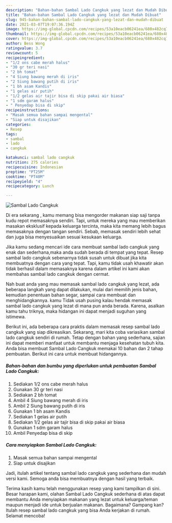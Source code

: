 ```yaml
---
description: "Bahan-bahan Sambal Lado Cangkuk yang lezat dan Mudah Dibuat"
title: "Bahan-bahan Sambal Lado Cangkuk yang lezat dan Mudah Dibuat"
slug: 945-bahan-bahan-sambal-lado-cangkuk-yang-lezat-dan-mudah-dibuat
date: 2021-03-07T19:07:36.194Z
image: https://img-global.cpcdn.com/recipes/53a10eacb06241ea/680x482cq70/sambal-lado-cangkuk-foto-resep-utama.jpg
thumbnail: https://img-global.cpcdn.com/recipes/53a10eacb06241ea/680x482cq70/sambal-lado-cangkuk-foto-resep-utama.jpg
cover: https://img-global.cpcdn.com/recipes/53a10eacb06241ea/680x482cq70/sambal-lado-cangkuk-foto-resep-utama.jpg
author: Bess Wong
ratingvalue: 3.7
reviewcount: 5
recipeingredient:
- "1/2 ons cabe merah halus"
- "30 gr teri nasi"
- "2 bh tomat"
- "4 Siung bawang merah di iris"
- "2 Siung bawang putih di iris"
- "1 bh asam Kandis"
- "1 gelas air putih"
- "1/2 gelas air tajir bisa di skip pakai air biasa"
- "1 sdm garam halus"
- " Penyedap bisa di skip"
recipeinstructions:
- "Masak semua bahan sampai mengental"
- "Siap untuk disajikan"
categories:
- Resep
tags:
- sambal
- lado
- cangkuk

katakunci: sambal lado cangkuk 
nutrition: 275 calories
recipecuisine: Indonesian
preptime: "PT25M"
cooktime: "PT40M"
recipeyield: "4"
recipecategory: Lunch

---
```



![Sambal Lado Cangkuk](https://img-global.cpcdn.com/recipes/53a10eacb06241ea/680x482cq70/sambal-lado-cangkuk-foto-resep-utama.jpg)

Di era  sekarang , kamu memang bisa mengorder makanan siap saji tanpa kudu repot memasaknya sendiri. Tapi, untuk mereka yang mau memberikan masakan eksklusif kepada keluarga tercinta, maka kita memang lebih bagus memasaknya dengan tangan sendiri. Sebab, memasak sendiri lebih sehat dan juga bisa menyesuaikan sesuai kesukaan keluarga.

Jika kamu sedang mencari ide cara membuat sambal lado cangkuk yang enak dan sederhana,maka anda sudah berada di tempat yang tepat. Resep sambal lado cangkuk  sebenarnya tidak susah untuk dibuat jika kita membuatnya dengan cara yang tepat. Tapi, kamu tidak usah khawatir akan tidak berhasil dalam memasaknya 
karena dalam artikel ini kami akan membahas sambal lado cangkuk dengan cermat.  



Nah buat anda yang mau memasak sambal lado cangkuk yang lezat, ada beberapa langkah yang dapat dilakukan, mulai dari memilih jenis bahan, kemudian penentuan bahan segar, sampai cara membuat dan menghidangkannya. kamu Tidak usah pusing kalau hendak memasak sambal lado cangkuk yang lezat di mana pun anda berada. Karena, asalkan kamu  tahu triknya, maka hidangan ini dapat menjadi suguhan yang istimewa.

Berikut ini, ada beberapa cara praktis  dalam memasak resep sambal lado cangkuk yang siap dikreasikan. Sekarang, mari kita coba variasikan sambal lado cangkuk sendiri di rumah. Tetap dengan bahan yang sederhana, sajian ini dapat memberi manfaat untuk membantu menjaga kesehatan tubuh kita. Anda bisa membuat Sambal Lado Cangkuk memakai 10 bahan dan 2 tahap pembuatan. Berikut ini cara untuk membuat hidangannya.

<!--inarticleads1-->

##### Bahan-bahan dan bumbu yang diperlukan untuk pembuatan Sambal Lado Cangkuk:

1. Sediakan 1/2 ons cabe merah halus
1. Gunakan 30 gr teri nasi
1. Sediakan 2 bh tomat
1. Ambil 4 Siung bawang merah di iris
1. Ambil 2 Siung bawang putih di iris
1. Gunakan 1 bh asam Kandis
1. Sediakan 1 gelas air putih
1. Sediakan 1/2 gelas air tajir bisa di skip pakai air biasa
1. Gunakan 1 sdm garam halus
1. Ambil  Penyedap bisa di skip




<!--inarticleads2-->

##### Cara menyiapkan Sambal Lado Cangkuk:

1. Masak semua bahan sampai mengental
1. Siap untuk disajikan




Jadi, itulah artikel tentang  sambal lado cangkuk  yang sederhana dan mudah versi kami. Semoga anda bisa membuatnya dengan hasil yang terbaik. 

Terima kasih kamu telah menggunakan resep yang kami tampilkan di sini. Besar harapan kami, olahan  Sambal Lado Cangkuk sederhana di atas dapat membantu Anda menyiapkan makanan yang lezat untuk keluarga/teman maupun menjadi ide untuk berjualan makanan. Bagaimana? Gampang kan? Itulah resep sambal lado cangkuk yang bisa Anda kerjakan di rumah. Selamat mencoba!

